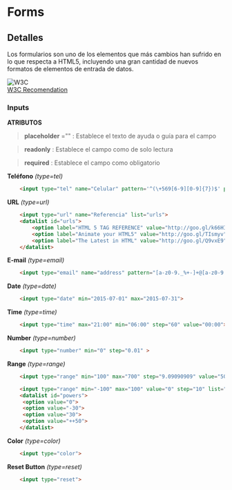 # Forms

## Detalles

Los formularios son uno de los elementos que más cambios han sufrido en lo que respecta a HTML5, incluyendo una gran cantidad de nuevos formatos de elementos de entrada de datos.

![W3C](http://www.w3.org/Icons/w3c_home)  
[W3C Recomendation](http://www.w3.org/TR/html5/forms.html#forms) 


### Inputs

__ATRIBUTOS__
	
> __placeholder__ ="" : Establece el texto de ayuda o guía para el campo

> __readonly__ : Establece el campo como de solo lectura

> __required__ : Establece el campo como obligatorio

 **Teléfono** _(type=tel)_

```HTML
	<input type="tel" name="Celular" pattern='^(\+569[6-9][0-9]{7})$' placeholder="+569********">
```

 **URL** _(type=url)_

```HTML
 	<input type="url" name="Referencia" list="urls">
	<datalist id="urls">
		<option label="HTML 5 TAG REFERENCE" value="http://goo.gl/k66HIe">
		<option label="Animate your HTML5" value="http://goo.gl/TIsmyv">
		<option label="The Latest in HTML" value="http://goo.gl/Q9vxE9">
	</datalist>
```

 **E-mail**  _(type=email)_

```HTML
	<input type="email" name="address" pattern="[a-z0-9._%+-]+@[a-z0-9.-]+\.[a-z]{2,4}$" placeholder="mi@email.cl">
```	

 **Date**  _(type=date)_

```HTML
 	<input type="date" min="2015-07-01" max="2015-07-31">
```

 **Time**  _(type=time)_

```HTML
 	<input type="time" max="21:00" min="06:00" step="60" value="00:00">
```

 **Number**  _(type=number)_

```HTML
 	<input type="number" min="0" step="0.01" >
```

 **Range**  _(type=range)_

```HTML
 	<input type="range" min="100" max="700" step="9.09090909" value="509.090909">

 	<input type="range" min="-100" max="100" value="0" step="10" list="powers">
	<datalist id="powers">
	 <option value="0">
	 <option value="-30">
	 <option value="30">
	 <option value="++50">
	</datalist>
```

 **Color**  _(type=color)_

```HTML
 	<input type="color">
```

 **Reset Button**  _(type=reset)_

```HTML
	<input type="reset">
```
